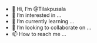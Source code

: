 - 👋 Hi, I’m @Tilakpusala
- 👀 I’m interested in ...
- 🌱 I’m currently learning ...
- 💞️ I’m looking to collaborate on ...
- 📫 How to reach me ...

<!---
Tilakpusala/Tilakpusala is a ✨ special ✨ repository because its `README.md` (this file) appears on your GitHub profile.
You can click the Preview link to take a look at your changes.
--->
